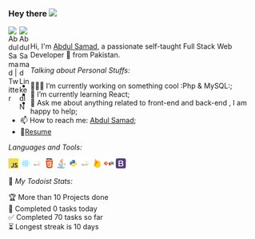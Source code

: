 ### Hey there <img src="https://media.giphy.com/media/hvRJCLFzcasrR4ia7z/giphy.gif" width="25px">

<a href="https://twitter.com/Abdul_Samad_123">
  <img align="left" alt="Abdul Samad | Twitter" width="22px" src="https://raw.githubusercontent.com/peterthehan/peterthehan/master/assets/twitter.svg" />
</a>
<a href="https://www.linkedin.com/in/abdul-samad-64678a16b/">
  <img align="left" alt="Abdul Samad LinkedIN" width="22px" src="https://raw.githubusercontent.com/peterthehan/peterthehan/master/assets/linkedin.svg" />
</a>

<br />

Hi, I'm [Abdul Samad](https://www.facebook.com/profile.php?id=100004132877739), a passionate self-taught Full Stack Web Developer 🚀 from Pakistan.

*Talking about Personal Stuffs:*

- 👨🏽‍💻 I’m currently working on something cool :Php & MySQL:;
- 🌱 I’m currently learning React; 
- 💬 Ask me about anything related to front-end and back-end , I am happy to help;
- 📫 How to reach me: [Abdul Samad](https://twitter.com/Abdul_Samad_123);
- 📝[Resume](https://drive.google.com/drive/my-drive?fbclid=IwAR0UQ6H5w3YXR5nP-dOdzTFEgz5bbg7IdGXnpOFX3Eq7IgJoZF1mfdjitU4/Resume)

*Languages and Tools:*  

<code><img height="20" src="https://raw.githubusercontent.com/github/explore/80688e429a7d4ef2fca1e82350fe8e3517d3494d/topics/javascript/javascript.png"></code>
<code><img height="20" src="https://raw.githubusercontent.com/github/explore/80688e429a7d4ef2fca1e82350fe8e3517d3494d/topics/react/react.png"></code>
<code><img height="20" src="https://raw.githubusercontent.com/github/explore/80688e429a7d4ef2fca1e82350fe8e3517d3494d/topics/mysql/mysql.png"></code>
<code><img height="20" src="https://raw.githubusercontent.com/github/explore/80688e429a7d4ef2fca1e82350fe8e3517d3494d/topics/html/html.png"></code>
<code><img height="20" src="https://raw.githubusercontent.com/github/explore/80688e429a7d4ef2fca1e82350fe8e3517d3494d/topics/java/java.png"></code>
<code><img height="20" src="https://raw.githubusercontent.com/github/explore/80688e429a7d4ef2fca1e82350fe8e3517d3494d/topics/python/python.png"></code>
<code><img height="20" src="https://raw.githubusercontent.com/github/explore/80688e429a7d4ef2fca1e82350fe8e3517d3494d/topics/mysql/mysql.png"></code>
<code><img height="20" src="https://raw.githubusercontent.com/github/explore/80688e429a7d4ef2fca1e82350fe8e3517d3494d/topics/firebase/firebase.png"></code>
<code><img height="20" src="https://raw.githubusercontent.com/github/explore/80688e429a7d4ef2fca1e82350fe8e3517d3494d/topics/git/git.png"></code>
<code><img height="20" src="https://raw.githubusercontent.com/github/explore/80688e429a7d4ef2fca1e82350fe8e3517d3494d/topics/bootstrap/bootstrap.png"></code>

🚧 *My Todoist Stats:*
<!-- TODO-IST:START -->
🏆  More than 10 Projects done           
🌸  Completed 0 tasks today           
✅  Completed 70 tasks so far           
⏳  Longest streak is 10 days
<!-- TODO-IST:END -->
